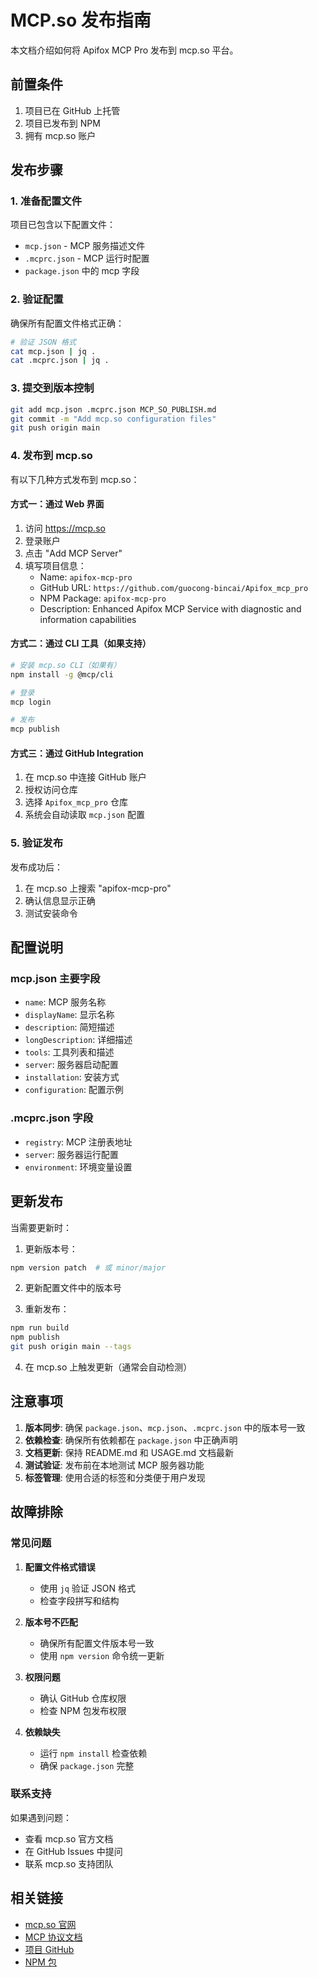 # MCP.so 发布指南

本文档介绍如何将 Apifox MCP Pro 发布到 mcp.so 平台。

## 前置条件

1. 项目已在 GitHub 上托管
2. 项目已发布到 NPM
3. 拥有 mcp.so 账户

## 发布步骤

### 1. 准备配置文件

项目已包含以下配置文件：
- `mcp.json` - MCP 服务描述文件
- `.mcprc.json` - MCP 运行时配置
- `package.json` 中的 mcp 字段

### 2. 验证配置

确保所有配置文件格式正确：

```bash
# 验证 JSON 格式
cat mcp.json | jq .
cat .mcprc.json | jq .
```

### 3. 提交到版本控制

```bash
git add mcp.json .mcprc.json MCP_SO_PUBLISH.md
git commit -m "Add mcp.so configuration files"
git push origin main
```

### 4. 发布到 mcp.so

有以下几种方式发布到 mcp.so：

#### 方式一：通过 Web 界面
1. 访问 https://mcp.so
2. 登录账户
3. 点击 "Add MCP Server"
4. 填写项目信息：
   - Name: `apifox-mcp-pro`
   - GitHub URL: `https://github.com/guocong-bincai/Apifox_mcp_pro`
   - NPM Package: `apifox-mcp-pro`
   - Description: Enhanced Apifox MCP Service with diagnostic and information capabilities

#### 方式二：通过 CLI 工具（如果支持）
```bash
# 安装 mcp.so CLI（如果有）
npm install -g @mcp/cli

# 登录
mcp login

# 发布
mcp publish
```

#### 方式三：通过 GitHub Integration
1. 在 mcp.so 中连接 GitHub 账户
2. 授权访问仓库
3. 选择 `Apifox_mcp_pro` 仓库
4. 系统会自动读取 `mcp.json` 配置

### 5. 验证发布

发布成功后：
1. 在 mcp.so 上搜索 "apifox-mcp-pro"
2. 确认信息显示正确
3. 测试安装命令

## 配置说明

### mcp.json 主要字段

- `name`: MCP 服务名称
- `displayName`: 显示名称
- `description`: 简短描述
- `longDescription`: 详细描述
- `tools`: 工具列表和描述
- `server`: 服务器启动配置
- `installation`: 安装方式
- `configuration`: 配置示例

### .mcprc.json 字段

- `registry`: MCP 注册表地址
- `server`: 服务器运行配置
- `environment`: 环境变量设置

## 更新发布

当需要更新时：

1. 更新版本号：
```bash
npm version patch  # 或 minor/major
```

2. 更新配置文件中的版本号

3. 重新发布：
```bash
npm run build
npm publish
git push origin main --tags
```

4. 在 mcp.so 上触发更新（通常会自动检测）

## 注意事项

1. **版本同步**: 确保 `package.json`、`mcp.json`、`.mcprc.json` 中的版本号一致
2. **依赖检查**: 确保所有依赖都在 `package.json` 中正确声明
3. **文档更新**: 保持 README.md 和 USAGE.md 文档最新
4. **测试验证**: 发布前在本地测试 MCP 服务器功能
5. **标签管理**: 使用合适的标签和分类便于用户发现

## 故障排除

### 常见问题

1. **配置文件格式错误**
   - 使用 `jq` 验证 JSON 格式
   - 检查字段拼写和结构

2. **版本号不匹配**
   - 确保所有配置文件版本号一致
   - 使用 `npm version` 命令统一更新

3. **权限问题**
   - 确认 GitHub 仓库权限
   - 检查 NPM 包发布权限

4. **依赖缺失**
   - 运行 `npm install` 检查依赖
   - 确保 `package.json` 完整

### 联系支持

如果遇到问题：
- 查看 mcp.so 官方文档
- 在 GitHub Issues 中提问
- 联系 mcp.so 支持团队

## 相关链接

- [mcp.so 官网](https://mcp.so)
- [MCP 协议文档](https://modelcontextprotocol.io)
- [项目 GitHub](https://github.com/guocong-bincai/Apifox_mcp_pro)
- [NPM 包](https://www.npmjs.com/package/apifox-mcp-pro) 
